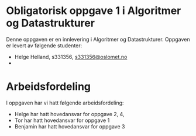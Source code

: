 # Obligatorisk oppgave 1 i Algoritmer og Datastrukturer

Denne oppgaven er en innlevering i Algoritmer og Datastrukturer.
Oppgaven er levert av følgende studenter:
* Helge Helland, s331356, s331356@oslomet.no
*

# Arbeidsfordeling

I oppgaven har vi hatt følgende arbeidsfordeling:
* Helge har hatt hovedansvar for oppgave 2, 4,
* Tor har hatt hovedansvar for oppgave 1
* Benjamin har hatt hovedansvar for oppgave 3

